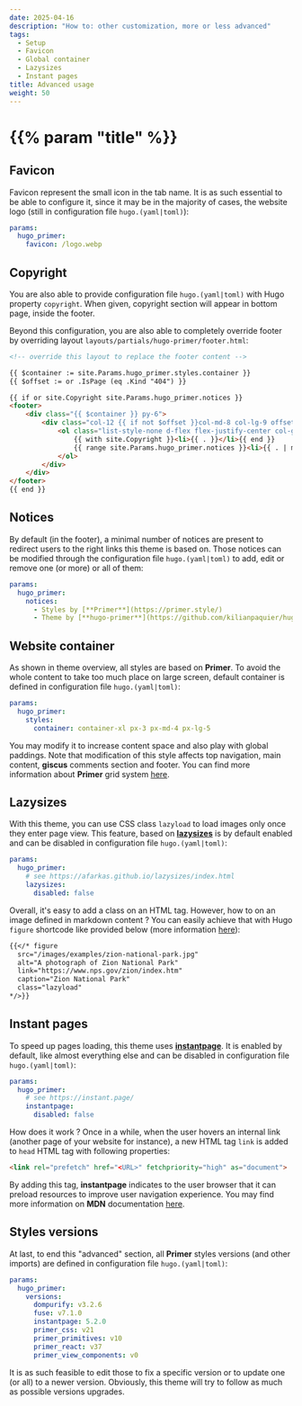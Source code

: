 ```yaml
---
date: 2025-04-16
description: "How to: other customization, more or less advanced"
tags:
  - Setup
  - Favicon
  - Global container
  - Lazysizes
  - Instant pages
title: Advanced usage
weight: 50
---
```


# {{% param "title" %}}

## Favicon

Favicon represent the small icon in the tab name.
It is as such essential to be able to configure it, since it may be in the majority of cases, the website logo (still in configuration file `hugo.(yaml|toml)`):

```yaml
params:
  hugo_primer:
    favicon: /logo.webp
```

## Copyright

You are also able to provide configuration file `hugo.(yaml|toml)` with Hugo property `copyright`.
When given, copyright section will appear in bottom page, inside the footer.

Beyond this configuration, you are also able to completely override footer by overriding layout `layouts/partials/hugo-primer/footer.html`:

```html
<!-- override this layout to replace the footer content -->

{{ $container := site.Params.hugo_primer.styles.container }}
{{ $offset := or .IsPage (eq .Kind "404") }}

{{ if or site.Copyright site.Params.hugo_primer.notices }}
<footer>
    <div class="{{ $container }} py-6">
        <div class="col-12 {{ if not $offset }}col-md-8 col-lg-9 offset-md-4 offset-lg-3{{ end }}">
            <ol class="list-style-none d-flex flex-justify-center col-gap-6 row-gap-2 flex-wrap text-small fgColor-muted">
                {{ with site.Copyright }}<li>{{ . }}</li>{{ end }}
                {{ range site.Params.hugo_primer.notices }}<li>{{ . | markdownify }}</li>{{ end }}
            </ol>
        </div>
    </div>
</footer>
{{ end }}
```

## Notices

By default (in the footer), a minimal number of notices are present to redirect users to the right links this theme is based on.
Those notices can be modified through the configuration file `hugo.(yaml|toml)` to add, edit or remove one (or more) or all of them:

```yaml
params:
  hugo_primer:
    notices:
      - Styles by [**Primer**](https://primer.style/)
      - Theme by [**hugo-primer**](https://github.com/kilianpaquier/hugo-primer)
```

## Website container

As shown in theme overview, all styles are based on **Primer**.
To avoid the whole content to take too much place on large screen, default container is defined in configuration file `hugo.(yaml|toml)`:

```yaml
params:
  hugo_primer:
    styles:
      container: container-xl px-3 px-md-4 px-lg-5
```

You may modify it to increase content space and also play with global paddings.
Note that modification of this style affects top navigation, main content, **giscus** comments section and footer.
You can find more information about **Primer** grid system [here](https://primer.style/css/storybook/?path=/story/utilities-grid--container).

## Lazysizes

With this theme, you can use CSS class `lazyload` to load images only once they enter page view.
This feature, based on [**lazysizes**](https://afarkas.github.io/lazysizes/index.html) is by default enabled
and can be disabled in configuration file `hugo.(yaml|toml)`:

```yaml
params:
  hugo_primer:
    # see https://afarkas.github.io/lazysizes/index.html
    lazysizes:
      disabled: false
```

Overall, it's easy to add a class on an HTML tag. However, how to on an image defined in markdown content ?
You can easily achieve that with Hugo `figure` shortcode like provided below (more information [here](https://gohugo.io/shortcodes/figure/)):

```md
{{</* figure
  src="/images/examples/zion-national-park.jpg"
  alt="A photograph of Zion National Park"
  link="https://www.nps.gov/zion/index.htm"
  caption="Zion National Park"
  class="lazyload"
*/>}}
```

## Instant pages

To speed up pages loading, this theme uses [**instantpage**](https://instant.page/).
It is enabled by default, like almost everything else and can be disabled in configuration file `hugo.(yaml|toml)`:

```yaml
params:
  hugo_primer:
    # see https://instant.page/
    instantpage:
      disabled: false
```

How does it work ? Once in a while, when the user hovers an internal link (another page of your website for instance),
a new HTML tag `link` is added to `head` HTML tag with following properties:

```html
<link rel="prefetch" href="<URL>" fetchpriority="high" as="document">
```

By adding this tag, **instantpage** indicates to the user browser that it can preload resources to improve user navigation experience.
You may find more information on **MDN** documentation [here](https://developer.mozilla.org/fr/docs/Web/HTML/Reference/Attributes/rel/prefetch).

## Styles versions

At last, to end this "advanced" section, all **Primer** styles versions (and other imports) are defined in configuration file `hugo.(yaml|toml)`:

```yaml
params:
  hugo_primer:
    versions:
      dompurify: v3.2.6
      fuse: v7.1.0
      instantpage: 5.2.0
      primer_css: v21
      primer_primitives: v10
      primer_react: v37
      primer_view_components: v0
```

It is as such feasible to edit those to fix a specific version or to update one (or all) to a newer version.
Obviously, this theme will try to follow as much as possible versions upgrades.
